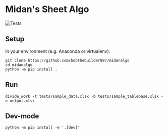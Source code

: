 # Midan's Sheet Algo
![Tests](https://github.com/bobthebuilder887/midanalgo/actions/workflows/main.yml/badge.svg?event=push)

## Setup
In your environment (e.g. Anaconda or virtualenv):

```{code-block} bash
git clone https://github.com/bobthebuilder887/midanalgo
cd midanalgo
python -m pip install .
```

## Run
```{code-block} bash
divide_work -t tests/sample_data.xlsx -b tests/sample_tablebase.xlsx -o output.xlsx
```

## Dev-mode
```{code-block} bash
python -m pip install -e '.[dev]'
```
